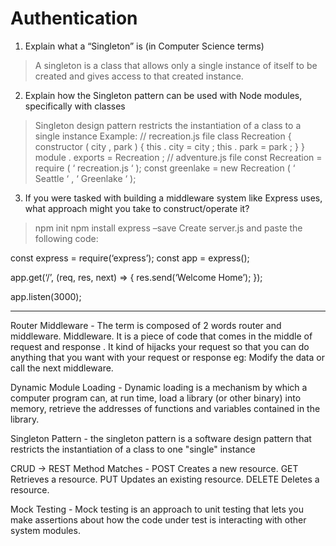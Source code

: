 # Authentication


1. Explain what a “Singleton” is (in Computer Science terms)
> A singleton is a class that allows only a single instance of itself to be created and gives access to that created instance.

2. Explain how the Singleton pattern can be used with Node modules, specifically with classes
> Singleton design pattern restricts the instantiation of a class to a single instance Example: // recreation.js file class Recreation { constructor ( city , park ) { this . city = city ; this . park = park ; } } module . exports = Recreation ; // adventure.js file const Recreation = require ( ‘ recreation.js ‘ ); const greenlake = new Recreation ( ‘ Seattle ‘ , ‘ Greenlake ‘ );

3. If you were tasked with building a middleware system like Express uses, what approach might you take to construct/operate it?
> npm init npm install express –save Create server.js and paste the following code:

const express = require(‘express’); const app = express();

app.get(‘/’, (req, res, next) => { res.send(‘Welcome Home’); });

app.listen(3000);


-------------------------------------------------------------

Router Middleware - The term is composed of 2 words router and middleware. Middleware. It is a piece of code that comes in the middle of request and response . It kind of hijacks your request so that you can do anything that you want with your request or response eg: Modify the data or call the next middleware.

Dynamic Module Loading - Dynamic loading is a mechanism by which a computer program can, at run time, load a library (or other binary) into memory, retrieve the addresses of functions and variables contained in the library.

Singleton Pattern - the singleton pattern is a software design pattern that restricts the instantiation of a class to one "single" instance

CRUD -> REST Method Matches - POST            Creates a new resource.
GET             Retrieves a resource.
PUT             Updates an existing resource.
DELETE          Deletes a resource.

Mock Testing - Mock testing is an approach to unit testing that lets you make assertions about how the code under test is interacting with other system modules.